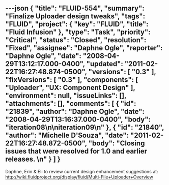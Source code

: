 ---json
{
  "title": "FLUID-554",
  "summary": "Finalize Uploader design tweaks",
  "tags": "FLUID",
  "project": {
    "key": "FLUID",
    "title": "Fluid Infusion"
  },
  "type": "Task",
  "priority": "Critical",
  "status": "Closed",
  "resolution": "Fixed",
  "assignee": "Daphne Ogle",
  "reporter": "Daphne Ogle",
  "date": "2008-04-29T13:12:17.000-0400",
  "updated": "2011-02-22T16:27:48.874-0500",
  "versions": [
    "0.3"
  ],
  "fixVersions": [
    "0.3"
  ],
  "components": [
    "Uploader",
    "UX: Component Design"
  ],
  "environment": null,
  "issueLinks": [],
  "attachments": [],
  "comments": [
    {
      "id": "21839",
      "author": "Daphne Ogle",
      "date": "2008-04-29T13:16:37.000-0400",
      "body": "iteration08\n\niteration09\n"
    },
    {
      "id": "21840",
      "author": "Michelle D'Souza",
      "date": "2011-02-22T16:27:48.872-0500",
      "body": "Closing issues that were resolved for 1.0 and earlier releases.&#x20;\n"
    }
  ]
}
---
Daphne, Erin & Eli to review current design enhancement suggestions at:  <http://wiki.fluidproject.org/display/fluid/Multi-File+Uploader+Overview>

        